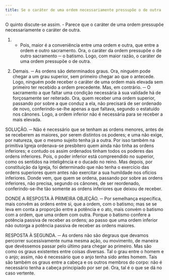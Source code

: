 ```yaml
---
title: Se o caráter de uma ordem necessariamente pressupõe o de outra
---
```


O quinto discute-se assim. - Parece que o caráter de uma ordem pressupõe necessariamente o caráter de outra.  

1. - Pois, maior é a conveniência entre uma ordem e outra, que entre a ordem e outro sacramento. Ora, o caráter da ordem pressupõe o de outro sacramento ─ o batismo. Logo, com maior razão, o caráter de uma ordem pressupõe o de outra.  

2. Demais. ─ As ordens são determinados graus. Ora, ninguém pode chegar a um grau superior, sem primeiro chegar ao que o antecede. Logo, ninguém pode receber o caráter de uma ordem mais elevada sem primeiro ter recebido a ordem precedente.  Mas, em contrário. ─ O sacramento a que faltar uma condição necessária à sua validade há de forçosamente ser reiterado. Ora, quem receber uma ordem superior, passando por sobre a que conduz a ela, não precisará de ser ordenado de novo, conferindo-se-lhe apenas a que faltava, segundo o estatuído nos cânones. Logo, a ordem inferior não é necessária para se receber a mais elevada.  

SOLUÇÃO. ─ Não é necessário que se tenham as ordens menores, antes de se receberem as maiores, por serem distintos os poderes; e uma não exige, por natureza, que o mesmo sujeito tenha já a outra. Por isso também na primitiva Igreja ordenava-se presbítero quem ainda não tinha as ordens inferiores; e contudo os assim ordenados tinham todos os poderes das ordens inferiores. Pois, o poder inferior está compreendido no superior, como os sentidos na inteligência e o ducado no reino. Mas depois, por constituição da Igreja, foi determinado que não tenha o exercício das ordens superiores quem antes não exercitar a sua humildade nos ofícios inferiores. Donde vem, que quem se ordena, passando por sobre as ordens inferiores, não precisa, segundo os cânones, de ser reordenado, conferindo-se-lhe tão somente as ordens inferiores que deixou de receber.  

DONDE A RESPOSTA À PRIMEIRA OBJEÇÃO. ─ Por semelhança específica, mais convêm as ordens entre si, que a ordem, com o batismo; mas se se leva em conta a proporção entre a potência e o ato, mais convém o batismo com a ordem, que uma ordem com outra. Porque o batismo confere a potência passiva de receber as ordens; ao passo que uma ordem inferior não outorga a potência passiva de receber as ordens maiores. 

RESPOSTA À SEGUNDA. ─ As ordens não são degraus que devamos percorrer sucessivamente numa mesma ação, ou movimento, de maneira que devêssemos passar pelo último para chegar ao primeiro. Mas são como os graus existentes entre coisas diversas. Tal o grau entre o homem e o anjo; assim, não é necessário que o anjo tenha sido antes homem. Tais são também os graus entre a cabeça e os outros membros do corpo: não é necessário tenha a cabeça principiado por ser pé. Ora, tal é o que se dá no caso vertente.